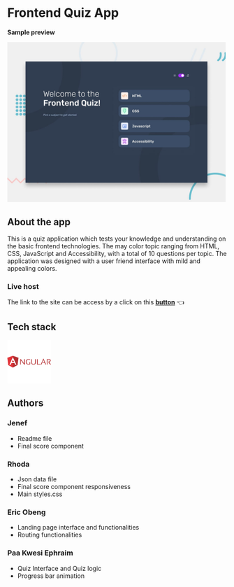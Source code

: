 # Frontend Quiz App

**Sample preview**

<img src="./src/assets/preview.jpg" alt="angular svg image" width="500px" >

## About the app

This is a quiz application which tests your knowledge and understanding on the basic frontend technologies. The may color topic ranging from HTML, CSS, JavaScript and Accessibility, with a total of 10 questions per topic. The application was designed with a user friend interface with mild and appealing colors.

### Live host

The link to the site can be access by a click on this [**button**](https://frontend-quiz-app-mainv1.vercel.app/) 👈

## Tech stack

<img src="./src/assets/icon-angular.svg" alt="angular svg image" width="100px" >

## Authors

### Jenef

- Readme file
- Final score component

### Rhoda

- Json data file
- Final score component responsiveness
- Main styles.css

### Eric Obeng

- Landing page interface and functionalities
- Routing functionalities

### Paa Kwesi Ephraim

- Quiz Interface and Quiz logic
- Progress bar animation
